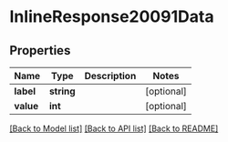 # InlineResponse20091Data

## Properties
Name | Type | Description | Notes
------------ | ------------- | ------------- | -------------
**label** | **string** |  | [optional] 
**value** | **int** |  | [optional] 

[[Back to Model list]](../../README.md#documentation-for-models) [[Back to API list]](../../README.md#documentation-for-api-endpoints) [[Back to README]](../../README.md)

